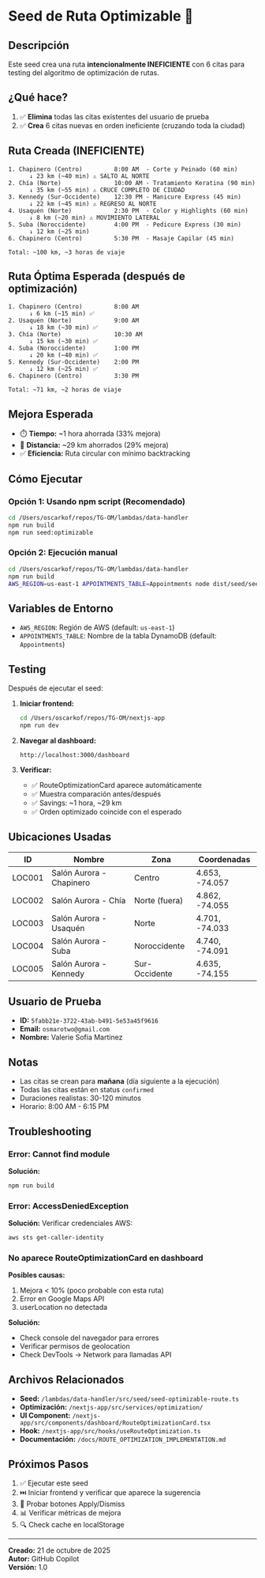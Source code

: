 # Seed de Ruta Optimizable 🚗

## Descripción

Este seed crea una ruta **intencionalmente INEFICIENTE** con 6 citas para testing del algoritmo de optimización de rutas.

## ¿Qué hace?

1. ✅ **Elimina** todas las citas existentes del usuario de prueba
2. ✅ **Crea** 6 citas nuevas en orden ineficiente (cruzando toda la ciudad)

## Ruta Creada (INEFICIENTE)

```
1. Chapinero (Centro)         8:00 AM  - Corte y Peinado (60 min)
      ↓ 23 km (~40 min) ⚠️ SALTO AL NORTE
2. Chía (Norte)               10:00 AM - Tratamiento Keratina (90 min)
      ↓ 35 km (~55 min) ⚠️ CRUCE COMPLETO DE CIUDAD
3. Kennedy (Sur-Occidente)    12:30 PM - Manicure Express (45 min)
      ↓ 22 km (~45 min) ⚠️ REGRESO AL NORTE
4. Usaquén (Norte)            2:30 PM  - Color y Highlights (60 min)
      ↓ 8 km (~20 min) ⚠️ MOVIMIENTO LATERAL
5. Suba (Noroccidente)        4:00 PM  - Pedicure Express (30 min)
      ↓ 12 km (~25 min)
6. Chapinero (Centro)         5:30 PM  - Masaje Capilar (45 min)

Total: ~100 km, ~3 horas de viaje
```

## Ruta Óptima Esperada (después de optimización)

```
1. Chapinero (Centro)         8:00 AM
      ↓ 6 km (~15 min) ✅
2. Usaquén (Norte)            9:00 AM
      ↓ 18 km (~30 min) ✅
3. Chía (Norte)               10:30 AM
      ↓ 15 km (~30 min) ✅
4. Suba (Noroccidente)        1:00 PM
      ↓ 20 km (~40 min) ✅
5. Kennedy (Sur-Occidente)    2:00 PM
      ↓ 12 km (~25 min) ✅
6. Chapinero (Centro)         3:30 PM

Total: ~71 km, ~2 horas de viaje
```

## Mejora Esperada

- ⏱️ **Tiempo:** ~1 hora ahorrada (33% mejora)
- 📏 **Distancia:** ~29 km ahorrados (29% mejora)
- ✅ **Eficiencia:** Ruta circular con mínimo backtracking

## Cómo Ejecutar

### Opción 1: Usando npm script (Recomendado)

```bash
cd /Users/oscarkof/repos/TG-OM/lambdas/data-handler
npm run build
npm run seed:optimizable
```

### Opción 2: Ejecución manual

```bash
cd /Users/oscarkof/repos/TG-OM/lambdas/data-handler
npm run build
AWS_REGION=us-east-1 APPOINTMENTS_TABLE=Appointments node dist/seed/seed-optimizable-route.js
```

## Variables de Entorno

- `AWS_REGION`: Región de AWS (default: `us-east-1`)
- `APPOINTMENTS_TABLE`: Nombre de la tabla DynamoDB (default: `Appointments`)

## Testing

Después de ejecutar el seed:

1. **Iniciar frontend:**
   ```bash
   cd /Users/oscarkof/repos/TG-OM/nextjs-app
   npm run dev
   ```

2. **Navegar al dashboard:**
   ```
   http://localhost:3000/dashboard
   ```

3. **Verificar:**
   - ✅ RouteOptimizationCard aparece automáticamente
   - ✅ Muestra comparación antes/después
   - ✅ Savings: ~1 hora, ~29 km
   - ✅ Orden optimizado coincide con el esperado

## Ubicaciones Usadas

| ID | Nombre | Zona | Coordenadas |
|---|---|---|---|
| LOC001 | Salón Aurora - Chapinero | Centro | 4.653, -74.057 |
| LOC002 | Salón Aurora - Chía | Norte (fuera) | 4.862, -74.055 |
| LOC003 | Salón Aurora - Usaquén | Norte | 4.701, -74.033 |
| LOC004 | Salón Aurora - Suba | Noroccidente | 4.740, -74.091 |
| LOC005 | Salón Aurora - Kennedy | Sur-Occidente | 4.635, -74.155 |

## Usuario de Prueba

- **ID:** `5fabb21e-3722-43ab-b491-5e53a45f9616`
- **Email:** `osmarotwo@gmail.com`
- **Nombre:** Valerie Sofia Martinez

## Notas

- Las citas se crean para **mañana** (día siguiente a la ejecución)
- Todas las citas están en status `confirmed`
- Duraciones realistas: 30-120 minutos
- Horario: 8:00 AM - 6:15 PM

## Troubleshooting

### Error: Cannot find module

**Solución:**
```bash
npm run build
```

### Error: AccessDeniedException

**Solución:** Verificar credenciales AWS:
```bash
aws sts get-caller-identity
```

### No aparece RouteOptimizationCard en dashboard

**Posibles causas:**
1. Mejora < 10% (poco probable con esta ruta)
2. Error en Google Maps API
3. userLocation no detectada

**Solución:**
- Check console del navegador para errores
- Verificar permisos de geolocation
- Check DevTools → Network para llamadas API

## Archivos Relacionados

- **Seed:** `/lambdas/data-handler/src/seed/seed-optimizable-route.ts`
- **Optimización:** `/nextjs-app/src/services/optimization/`
- **UI Component:** `/nextjs-app/src/components/dashboard/RouteOptimizationCard.tsx`
- **Hook:** `/nextjs-app/src/hooks/useRouteOptimization.ts`
- **Documentación:** `/docs/ROUTE_OPTIMIZATION_IMPLEMENTATION.md`

## Próximos Pasos

1. ✅ Ejecutar este seed
2. ⏭️ Iniciar frontend y verificar que aparece la sugerencia
3. 🧪 Probar botones Apply/Dismiss
4. 📊 Verificar métricas de mejora
5. 🔍 Check cache en localStorage

---

**Creado:** 21 de octubre de 2025  
**Autor:** GitHub Copilot  
**Versión:** 1.0
